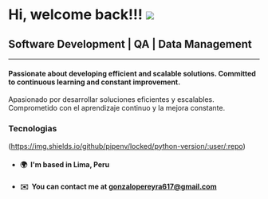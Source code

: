 # Hi, welcome back!!! ![](https://user-images.githubusercontent.com/18350557/176309783-0785949b-9127-417c-8b55-ab5a4333674e.gif) 

## Software Development | QA | Data Management
-----------------
#### Passionate about developing efficient and scalable solutions. Committed to continuous learning and constant improvement.

Apasionado por desarrollar soluciones eficientes y escalables. Comprometido con el aprendizaje continuo y la mejora constante.


### Tecnologias
(https://img.shields.io/github/pipenv/locked/python-version/:user/:repo)


* #### 🌍  I'm based in Lima, Peru
* #### ✉️  You can contact me at [gonzalopereyra617@gmail.com](mailto:gonzalopereyra617@gmail.com)
